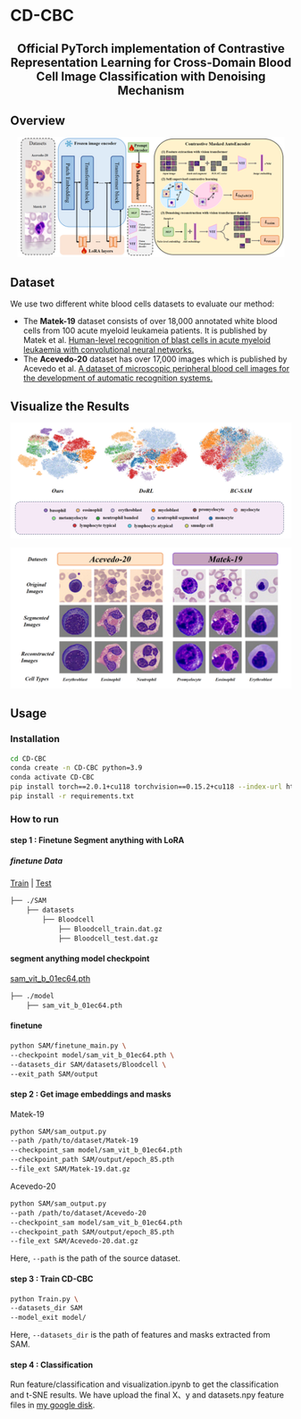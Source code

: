 # CD-CBC
<h2 align="center">Official PyTorch implementation of Contrastive Representation Learning for Cross-Domain Blood Cell Image Classification with Denoising Mechanism</h2>

## Overview
<p align="center">
    <img src="./img/CD-CBC.png" width="95%" />
</p>

## Dataset
We use two different white blood cells datasets to evaluate our method:
<ul>
  <li> 
    The <strong>Matek-19</strong> dataset consists of over 18,000 annotated white blood cells from 100 acute myeloid leukameia patients. It is published by Matek et al. <a href="https://www.nature.com/articles/s42256-019-0101-9">Human-level recognition of blast cells in acute myeloid leukaemia with convolutional neural networks.</a>
  </li>
  <li>
    The <strong>Acevedo-20</strong> dataset has over 17,000 images which is published by Acevedo et al. <a href="https://www.data-in-brief.com/article/S2352-3409(20)30368-1/fulltext">A dataset of microscopic peripheral blood cell images for the development of automatic recognition systems.</a>
  </li>
</ul>

## Visualize the Results
<p align="center">
    <img src="./img/result-1.png" width="100%" />
</p>
<p align="center">
    <img src="./img/result-2.png" width="100%" />
</p>

## Usage
### Installation
```sh
cd CD-CBC
conda create -n CD-CBC python=3.9
conda activate CD-CBC
pip install torch==2.0.1+cu118 torchvision==0.15.2+cu118 --index-url https://download.pytorch.org/whl/cu118
pip install -r requirements.txt
```

### How to run
#### step 1 : Finetune Segment anything with LoRA
##### finetune Data
[Train](https://drive.google.com/file/d/15dCR4xUut0CXYG-_4p5ZZhp6AXXZDAZt/view?usp=sharing) | [Test](https://drive.google.com/file/d/1MOK_IWlau5NiwQoAiLRzpusr4H1qX6y-/view?usp=sharing) 


```sh
├── ./SAM
    ├── datasets
        ├── Bloodcell
            ├── Bloodcell_train.dat.gz
            ├── Bloodcell_test.dat.gz
```
#### segment anything model checkpoint
[sam_vit_b_01ec64.pth](https://dl.fbaipublicfiles.com/segment_anything/sam_vit_b_01ec64.pth)
```sh
├── ./model
    ├── sam_vit_b_01ec64.pth

```
#### finetune
```sh
python SAM/finetune_main.py \
--checkpoint model/sam_vit_b_01ec64.pth \
--datasets_dir SAM/datasets/Bloodcell \
--exit_path SAM/output
```

#### step 2 : Get image embeddings and masks
Matek-19
```sh
python SAM/sam_output.py
--path /path/to/dataset/Matek-19
--checkpoint_sam model/sam_vit_b_01ec64.pth
--checkpoint_path SAM/output/epoch_85.pth
--file_ext SAM/Matek-19.dat.gz
```

Acevedo-20
```sh
python SAM/sam_output.py
--path /path/to/dataset/Acevedo-20
--checkpoint_sam model/sam_vit_b_01ec64.pth
--checkpoint_path SAM/output/epoch_85.pth
--file_ext SAM/Acevedo-20.dat.gz
```

Here, `--path` is the path of the source dataset.

#### step 3 : Train CD-CBC
```sh
python Train.py \
--datasets_dir SAM
--model_exit model/
```
Here, `--datasets_dir` is the path of features and masks extracted from SAM.

#### step 4 : Classification
Run feature/classification and visualization.ipynb to get the classification and t-SNE results. We have upload the final X、y and datasets.npy feature files in [my google disk](https://drive.google.com/drive/folders/1M15VXDRGcv9UzH_1SIrnRSpiT68CYHQW?dmr=1&ec=wgc-drive-hero-goto).
